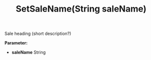 ﻿---
uid: crmscript_ref_NSAppointmentSyncData_SetSaleName
title: SetSaleName(String saleName)
intellisense: NSAppointmentSyncData.SetSaleName
keywords: NSAppointmentSyncData, GetSaleName
so.topic: reference
---

Sale heading (short description?)

**Parameter:** 
 - **saleName** String

